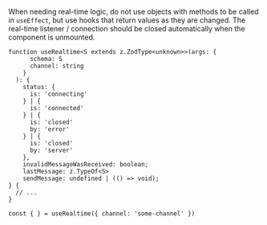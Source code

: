 When needing real-time logic, do not use objects with methods to be called in `useEffect`, but use hooks that return values as they are changed. The real-time listener / connection should be closed automatically when the component is unmounted.

```tsx
function useRealtime<S extends z.ZodType<unknown>>(args: { 
      schema: S
      channel: string
    }
  ): {
    status: { 
      is: 'connecting'
    } | { 
      is: 'connected'
    } | { 
      is: 'closed'
      by: 'error'
    } | { 
      is: 'closed'
      by: 'server'
    },
    invalidMessageWasReceived: boolean;
    lastMessage: z.TypeOf<S>
    sendMessage: undefined | (() => void);
} {
  // ...
}

const { } = useRealtime({ channel: 'some-channel' })
```